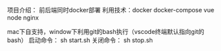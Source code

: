 项目介绍：
    前后端同时docker部署
利用技术：docker docker-compose vue node nginx

mac下自支持，window下利用git的bash执行（vscode终端默认指向git的bash）
启动命令：
    sh start.sh
关闭命令：
    sh stop.sh

